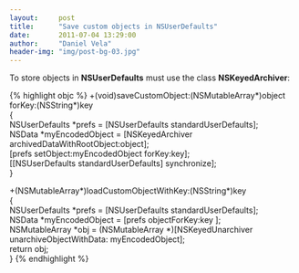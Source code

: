 ```yaml
---
layout:     post
title:      "Save custom objects in NSUserDefaults"
date:       2011-07-04 13:29:00
author:     "Daniel Vela"
header-img: "img/post-bg-03.jpg"
---
```


To store objects in **NSUserDefaults** must use the class **NSKeyedArchiver**:

{% highlight objc %}
+(void)saveCustomObject:(NSMutableArray*)object forKey:(NSString*)key  
{  
    NSUserDefaults *prefs = [NSUserDefaults standardUserDefaults];  
    NSData *myEncodedObject = [NSKeyedArchiver archivedDataWithRootObject:object];  
    [prefs setObject:myEncodedObject forKey:key];  
    [[NSUserDefaults standardUserDefaults] synchronize];  
} 

+(NSMutableArray*)loadCustomObjectWithKey:(NSString*)key  
{  
    NSUserDefaults *prefs = [NSUserDefaults standardUserDefaults];  
    NSData *myEncodedObject = [prefs objectForKey:key ];  
    NSMutableArray *obj = (NSMutableArray *)[NSKeyedUnarchiver unarchiveObjectWithData: myEncodedObject];  
    return obj;  
}
{% endhighlight %}
